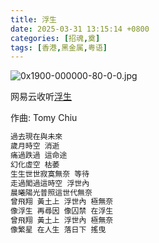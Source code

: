 ```yaml
---
title: 浮生
date: 2025-03-31 13:15:14 +0800
categories: [招魂,奠]
tags: [香港,黑金属,粤语]
---
```


![0x1900-000000-80-0-0.jpg](https://b2.235421.xyz/pic/2025/03/c34e11d81c2795806d861f1ac7becf72.jpg)

网易云收听[浮生](https://music.163.com/song?id=1463742123&userid=1623945853)

作曲: Tomy Chiu

```txt
過去現在與未來
歲月時空 消逝
痛過跌過 這命途
幻化虛空 枯萎
生生世世寂寞無奈 等待
走過闖過這時空 浮世內
晨曦陽光普照這世代無奈
曾飛翔 黃土上 浮世內 極無奈
像浮生 再尋因 像囚禁 在浮生
曾飛翔 黃土上 浮世內 極無奈
像繁星 在人生 落日下 搖曳
```